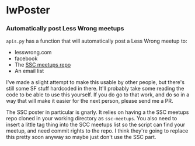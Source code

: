 # lwPoster
### Automatically post Less Wrong meetups

`apis.py` has a function that will automatically post a Less Wrong meetup to:
* lesswrong.com
* facebook
* The [SSC meetups repo](https://github.com/ssc-meetups-community/meetups)
* An email list

I've made a slight attempt to make this usable by other people, but there's still some SF stuff hardcoded in there.
It'll probably take some reading the code to be able to use this yourself.
If you do go to that work, and do so in a way that will make it easier for the next person, please send me a PR.

The SSC poster in particular is gnarly. It relies on having a the SSC meetups repo cloned in your working directory as `ssc-meetups`.
You also need to insert a little tag thing into the SCC meetups list so the script can find your meetup,
and need commit rights to the repo. I think they're going to replace this pretty soon anyway so maybe just don't use the SSC part.
